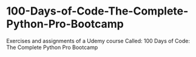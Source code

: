# 100-Days-of-Code-The-Complete-Python-Pro-Bootcamp
Exercises and assignments of a Udemy course Called: 100 Days of Code: The Complete Python Pro Bootcamp
